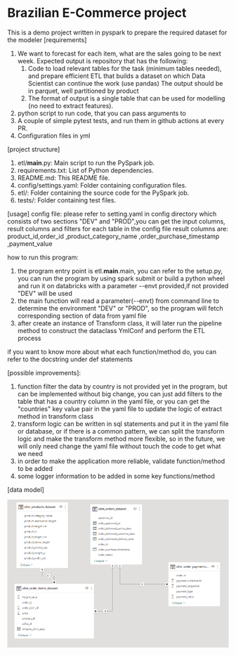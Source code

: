 # Brazilian E-Commerce project
This is a demo project written in pyspark to prepare the required dataset for the modeler
[requirements]
1. We want to forecast for each item, what are the sales going to be next week.
   Expected output is repository that has the following:
   1. Code to load relevant tables for the task (minimum tables needed), 
      and prepare efficient ETL that builds a dataset on which Data Scientist can continue the work (use pandas) 
      The output should be in parquet, well partitioned by product
   2. The format of output is a single table that can be used for modelling (no need to extract features).
2. python script to run code, that you can pass arguments to
3. A couple of simple pytest tests, and run them in github actions at every PR.
4. Configuration files in yml

[project structure]
1. etl/__main__.py: Main script to run the PySpark job.
2. requirements.txt: List of Python dependencies.
3. README.md: This README file.
4. config/settings.yaml: Folder containing configuration files.
5. etl/: Folder containing the source code for the PySpark job.
6. tests/: Folder containing test files.

[usage]
config file: 
  please refer to setting.yaml in config directory which consists of two sections "DEV" and "PROD",you can 
  get the input columns, result columns and filters for each table in the config file
  result columns are: product_id,order_id ,product_category_name ,order_purchase_timestamp ,payment_value

how to run this program:
 1. the program entry point is etl.__main__.main, you can refer to the setup.py, you can run the program by using 
    spark submit or build a python wheel and run it on databricks with a parameter --envt provided,if not provided 
    "DEV" will be used
 2. the main function will read a parameter(--envt) from command line to determine the environment "DEV" or "PROD", 
    so the program will fetch corresponding section of data from yaml file
 3. after create an instance of Transform class, it will later run the pipeline method to construct the dataclass 
    YmlConf and perform the ETL process

if you want to know more about what each function/method do, you can refer to the docstring under def statements

[possible improvements]:
1. function filter the data by country is not provided yet in the program, but can be implemented without big change, 
   you can just add filters to the table that has a country column in the yaml file, 
   or you can get the "countries" key value pair in the yaml file to update the logic of extract method in 
   transform class
2. transform logic can be written in sql statements and put it in the yaml file or database, or if there is a 
   common pattern, we can split the transform logic and make the transform method more flexible, so in the future, 
   we will only need change the yaml file without touch the code to get what we need
3. in order to make the application more reliable, validate function/method to be added
4. some logger information to be added in some key functions/method

[data model]


![img.png](img.png)